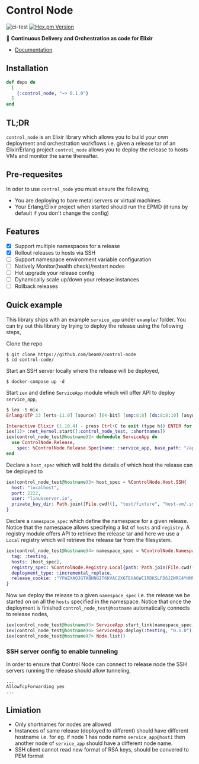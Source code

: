 # Control Node

![ci-test](https://github.com/beamX/control-node/workflows/ci-test/badge.svg)
[![Hex.pm Version](http://img.shields.io/hexpm/v/control_node.svg?style=flat)](https://hex.pm/packages/control_node)


🚀 **Continuous Delivery and Orchestration as code for Elixir**

- [Documentation](https://hexdocs.pm/control_node)

## Installation

```elixir
def deps do
  [
    {:control_node, "~> 0.1.0"}
  ]
end
```

## TL;DR

`control_node` is an Elixir library which allows you to build your own deployment
and orchestration workflows i.e. given a release tar of an Elixir/Erlang project
`control_node` allows you to deploy the release to hosts VMs and monitor the same thereafter.

## Pre-requesites

In oder to use `control_node` you must ensure the following,

- You are deploying to bare metal servers or virtual machines
- Your Erlang/Elixir project when started should run the EPMD (it runs by default if you don't change the config)

## Features

- [x] Support multiple namespaces for a release
- [x] Rollout releases to hosts via SSH
- [ ] Support namespace environment variable configuration
- [ ] Natively Monitor(health check)/restart nodes
- [ ] Hot upgrade your release config
- [ ] Dynamically scale up/down your release instances
- [ ] Rollback releases

## Quick example

This library ships with an example `service_app` under `example/` folder. You can try out this library
by trying to deploy the release using the following steps,

Clone the repo
```
$ git clone https://github.com/beamX/control-node
$ cd control-code/
```

Start an SSH server locally where the release will be deployed,
```
$ docker-compose up -d
```

Start `iex` and define `ServiceApp` module which will offer API to deploy `service_app`,
```elixir
$ iex -S mix
Erlang/OTP 23 [erts-11.0] [source] [64-bit] [smp:8:8] [ds:8:8:10] [async-threads:1] [hipe]

Interactive Elixir (1.10.4) - press Ctrl+C to exit (type h() ENTER for help)
iex(1)> :net_kernel.start([:control_node_test, :shortnames])
iex(control_node_test@hostname)2> defmodule ServiceApp do
  use ControlNode.Release,
    spec: %ControlNode.Release.Spec{name: :service_app, base_path: "/app/service_app"}
end
```

Declare a `host_spec` which will hold the details of which host the release can be deployed to
```elixir
iex(control_node_test@hostname)3> host_spec = %ControlNode.Host.SSH{
  host: "localhost",
  port: 2222,
  user: "linuxserver.io",
  private_key_dir: Path.join([File.cwd!(), "test/fixture", "host-vm/.ssh"])
}
```

Declare a `namespace_spec` which define the namespace for a given release. Notice that the
namespace allows specifying a list of `hosts` and `registry`.
A registry module offers API to retrieve the release tar and here we use a `Local` registry
which will retrieve the release tar from the filesystem.

```elixir
iex(control_node_test@hostname)4> namespace_spec = %ControlNode.Namespace.Spec{
  tag: :testing,
  hosts: [host_spec],
  registry_spec: %ControlNode.Registry.Local{path: Path.join(File.cwd!(), "example")},
  deployment_type: :incremental_replace,
  release_cookie: :"YFWZXAOJGTABHNGIT6KVAC2X6TEHA6WCIRDKSLFD6JZWRC4YHMMA===="
}
```

Now we deploy the release to a given `namespace_spec` i.e. the release we be started on on
all the `hosts` specified in the namespace. Notice that once the deployment is finished 
`control_node_test@hostname` automatically connects to release nodes,

```elixir
iex(control_node_test@hostname)5> ServiceApp.start_link(namespace_spec)
iex(control_node_test@hostname)6> ServiceApp.deploy(:testing, "0.1.0")
iex(control_node_test@hostname)7> Node.list()
```

### SSH server config to enable tunneling
In order to ensure that Control Node can connect to release node the SSH servers running
the release should allow tunneling,

```
...
AllowTcpForwarding yes
...
```

## Limiation

- Only shortnames for nodes are allowed
- Instances of same release (deployed to different) should have different
  hostname i.e. for eg. if node 1 has node name `service_app@host1` then another
  node of `service_app` should have a different node name.
- SSH client cannot read new format of RSA keys, should be convered to PEM format
